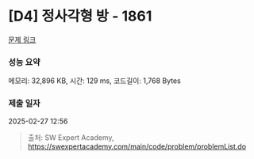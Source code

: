 # [D4] 정사각형 방 - 1861 

[문제 링크](https://swexpertacademy.com/main/code/problem/problemDetail.do?contestProbId=AV5LtJYKDzsDFAXc) 

### 성능 요약

메모리: 32,896 KB, 시간: 129 ms, 코드길이: 1,768 Bytes

### 제출 일자

2025-02-27 12:56



> 출처: SW Expert Academy, https://swexpertacademy.com/main/code/problem/problemList.do